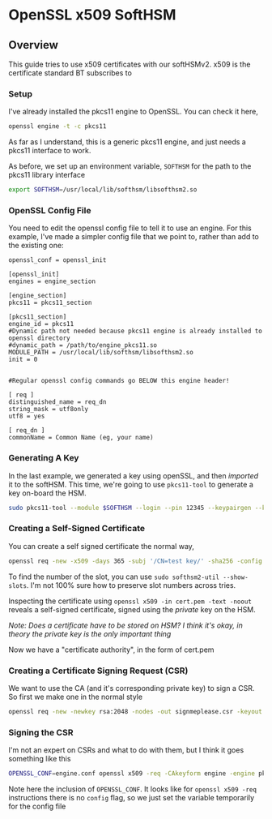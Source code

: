 # OpenSSL x509 SoftHSM



## Overview

This guide tries to use x509 certificates with our softHSMv2. x509 is the certificate standard BT subscribes to



### Setup

I've already installed the pkcs11 engine to OpenSSL. You can check it here,

```bash
openssl engine -t -c pkcs11
```

As far as I understand, this is a generic pkcs11 engine, and just needs a pkcs11 interface to work.

As before, we set up an environment variable, `SOFTHSM` for the path to the pkcs11 library interface

```bash
export SOFTHSM=/usr/local/lib/softhsm/libsofthsm2.so
```



### OpenSSL Config File

You need to edit the openssl config file to tell it to use an engine. For this example, I've made a simpler config file that we point to, rather than add to the existing one:

```
openssl_conf = openssl_init

[openssl_init]
engines = engine_section

[engine_section]
pkcs11 = pkcs11_section

[pkcs11_section]
engine_id = pkcs11
#Dynamic path not needed because pkcs11 engine is already installed to openssl directory
#dynamic_path = /path/to/engine_pkcs11.so
MODULE_PATH = /usr/local/lib/softhsm/libsofthsm2.so
init = 0


#Regular openssl config commands go BELOW this engine header!

[ req ]
distinguished_name = req_dn
string_mask = utf8only
utf8 = yes

[ req_dn ]
commonName = Common Name (eg, your name)
```



### Generating A Key

In the last example, we generated a key using openSSL, and then *imported* it to the softHSM. This time, we're going to use `pkcs11-tool` to generate a key on-board the HSM.

```bash
sudo pkcs11-tool --module $SOFTHSM --login --pin 12345 --keypairgen --key-type rsa:2048 --label "509_key" --id 1001 --usage-sign
```



### Creating a Self-Signed Certificate

You can create a self signed certificate the normal way,

```bash
openssl req -new -x509 -days 365 -subj '/CN=test key/' -sha256 -config engine.conf -engine pkcs11 -keyform engine -key slot_748671277-label_509_key -out cert.pem
```

To find the number of the slot, you can use `sudo softhsm2-util --show-slots`. I'm not 100% sure how to preserve slot numbers across tries.

Inspecting the certificate using `openssl x509 -in cert.pem -text -noout` reveals a self-signed certificate, signed using the *private* key on the HSM.

*Note: Does a certificate have to be stored on HSM? I think it's okay, in theory the private key is the only important thing*



Now we have a "certificate authority", in the form of cert.pem



### Creating a Certificate Signing Request (CSR)

We want to use the CA (and it's corresponding private key) to sign a CSR. So first we make one in the normal style

```bash
openssl req -new -newkey rsa:2048 -nodes -out signmeplease.csr -keyout request.key
```



### Signing the CSR

I'm not an expert on CSRs and what to do with them, but I think it goes something like this

```bash
OPENSSL_CONF=engine.conf openssl x509 -req -CAkeyform engine -engine pkcs11 -in signmeplease.csr -CA cert.pem -CAkey slot_748671277-label_509_key -set_serial 1 -sha256 -out signed.pem

```

Note here the inclusion of `OPENSSL_CONF`. It looks like for `openssl x509 -req` instructions there is no `config` flag, so we just set the variable temporarily for the config file